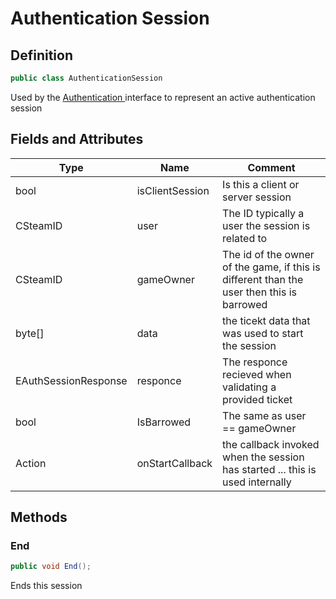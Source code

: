 # Authentication Session

## Definition

```csharp
public class AuthenticationSession
```

Used by the [Authentication ](../api/authentication.md)interface to represent an active authentication session

## Fields and Attributes

| Type                 | Name            | Comment                                                                                   |
| -------------------- | --------------- | ----------------------------------------------------------------------------------------- |
| bool                 | isClientSession | Is this a client or server session                                                        |
| CSteamID             | user            | The ID typically a user the session is related to                                         |
| CSteamID             | gameOwner       | The id of the owner of the game, if this is different than the user then this is barrowed |
| byte\[]              | data            | the ticekt data that was used to start the session                                        |
| EAuthSessionResponse | responce        | The responce recieved when validating a provided ticket                                   |
| bool                 | IsBarrowed      | The same as user == gameOwner                                                             |
| Action               | onStartCallback | the callback invoked when the session has started ... this is used internally             |

## Methods

### End

```csharp
public void End();
```

Ends this session&#x20;
